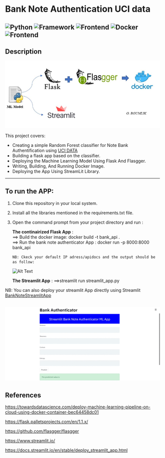 # Bank Note Authentication UCI data
![Python](https://img.shields.io/badge/Python-3.8-blueviolet)
![Framework](https://img.shields.io/badge/framework-flask-lightgrey)
![Frontend](https://img.shields.io/badge/flasgger-Swagger-yellowgreen)
![Docker](https://img.shields.io/badge/-Docker-blue)
![Frontend](https://img.shields.io/badge/-Streamlit-orange)
---

## Description
![ProjectStructure](ProjectStructure.JPG)

This project covers:
-   Creating a simple Random Forest classifier for Note Bank Authentification using [ UCI DATA](https://www.kaggle.com/ritesaluja/bank-note-authentication-uci-data)
-   Building a flask app based on the classifier.
-   Deploying the Machine Learning Model Using Flask And Flasgger.
-   Writing, Building, And Running Docker Image.
-   Deploying the App Using StreamLit Library.

---
## To run the APP: 

1. Clone this repository in your local system.
2. Install all the libraries mentioned in the requirements.txt file.
3. Open the command prompt from your project directory and run :

   **The continairized Flask App** :  
       ==> Build the docker image:  docker build -t bank_api . <br/>
       ==> Run the bank note authenticator App : docker run -p 8000:8000 bank_api
       
       NB: Ckeck your default IP adress/apidocs and the output should be as follow:
       
   ![Alt Text](DemoDocker.gif)
       
   **The Streamlit App** : 
      ==>streamlit run streamlit_app.py
      
 NB: You can also deploy your streamlit App directly using Streamlit [BankNoteStreamlitApp](https://share.streamlit.io/oumaima-boumlik/bank-note-authentication-uci-data)
        
   ![Alt Text](DemoStreamlit.gif)
---

## References

https://towardsdatascience.com/deploy-machine-learning-pipeline-on-cloud-using-docker-container-bec64458dc01

https://flask.palletsprojects.com/en/1.1.x/

https://github.com/flasgger/flasgger

https://www.streamlit.io/

https://docs.streamlit.io/en/stable/deploy_streamlit_app.html

